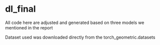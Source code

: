 # dl_final
All code here are adjusted and generated based on three models we mentioned in the report

Dataset used was downloaded directly from the torch_geometric.datasets
